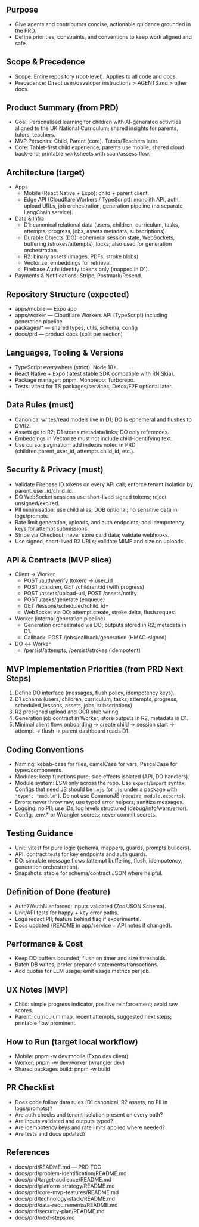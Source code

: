 ## Purpose

- Give agents and contributors concise, actionable guidance grounded in the PRD.
- Define priorities, constraints, and conventions to keep work aligned and safe.

## Scope & Precedence

- Scope: Entire repository (root-level). Applies to all code and docs.
- Precedence: Direct user/developer instructions > AGENTS.md > other docs.

## Product Summary (from PRD)

- Goal: Personalised learning for children with AI-generated activities aligned to the UK National Curriculum; shared insights for parents, tutors, teachers.
- MVP Personas: Child, Parent (core). Tutors/Teachers later.
- Core: Tablet-first child experience; parents use mobile; shared cloud back-end; printable worksheets with scan/assess flow.

## Architecture (target)

- Apps
  - Mobile (React Native + Expo): child + parent client.
  - Edge API (Cloudflare Workers / TypeScript): monolith API, auth, upload URLs, job orchestration, generation pipeline (no separate LangChain service).
- Data & Infra
  - D1: canonical relational data (users, children, curriculum, tasks, attempts, progress, jobs, assets metadata, subscriptions).
  - Durable Objects (DO): ephemeral session state, WebSockets, buffering (strokes/attempts), locks; also used for generation orchestration.
  - R2: binary assets (images, PDFs, stroke blobs).
  - Vectorize: embeddings for retrieval.
  - Firebase Auth: identity tokens only (mapped in D1).
- Payments & Notifications: Stripe, Postmark/Resend.

## Repository Structure (expected)

- apps/mobile — Expo app
- apps/worker — Cloudflare Workers API (TypeScript) including generation pipeline
- packages/* — shared types, utils, schema, config
- docs/prd — product docs (split per section)

## Languages, Tooling & Versions

- TypeScript everywhere (strict). Node 18+.
- React Native + Expo (latest stable SDK compatible with RN Skia).
- Package manager: pnpm. Monorepo: Turborepo.
- Tests: vitest for TS packages/services; Detox/E2E optional later.

## Data Rules (must)

- Canonical writes/read models live in D1; DO is ephemeral and flushes to D1/R2.
- Assets go to R2; D1 stores metadata/links; DO only references.
- Embeddings in Vectorize must not include child-identifying text.
- Use cursor pagination; add indexes noted in PRD (children.parent_user_id, attempts.child_id, etc.).

## Security & Privacy (must)

- Validate Firebase ID tokens on every API call; enforce tenant isolation by parent_user_id/child_id.
- DO WebSocket sessions use short-lived signed tokens; reject unsigned/expired.
- PII minimisation: use child alias; DOB optional; no sensitive data in logs/prompts.
- Rate limit generation, uploads, and auth endpoints; add idempotency keys for attempt submissions.
- Stripe via Checkout; never store card data; validate webhooks.
- Use signed, short-lived R2 URLs; validate MIME and size on uploads.

## API & Contracts (MVP slice)

- Client → Worker
  - POST /auth/verify (token) → user_id
  - POST /children, GET /children/:id (with progress)
  - POST /assets/upload-url, POST /assets/notify
  - POST /tasks/generate (enqueue)
  - GET /lessons/scheduled?child_id=
  - WebSocket via DO: attempt.create, stroke.delta, flush.request
- Worker (internal generation pipeline)
  - Generation orchestrated via DO; outputs stored in R2; metadata in D1.
  - Callback: POST /jobs/callback/generation (HMAC-signed)
- DO ↔ Worker
  - /persist/attempts, /persist/strokes (idempotent)

## MVP Implementation Priorities (from PRD Next Steps)

1. Define DO interface (messages, flush policy, idempotency keys).
2. D1 schema (users, children, curriculum, tasks, attempts, progress, scheduled_lessons, assets, jobs, subscriptions).
3. R2 presigned upload and OCR stub wiring.
4. Generation job contract in Worker; store outputs in R2, metadata in D1.
5. Minimal client flow: onboarding → create child → session start → attempt → flush → parent dashboard reads D1.

## Coding Conventions

- Naming: kebab-case for files, camelCase for vars, PascalCase for types/components.
- Modules: keep functions pure; side effects isolated (API, DO handlers).
- Module system: ESM only across the repo. Use `export`/`import` syntax. Configs that need JS should be `.mjs` (or `.js` under a package with `"type": "module"`). Do not use CommonJS (`require`, `module.exports`).
- Errors: never throw raw; use typed error helpers; sanitize messages.
- Logging: no PII; use IDs; log levels structured (debug/info/warn/error).
- Config: .env.* or Wrangler secrets; never commit secrets.

## Testing Guidance

- Unit: vitest for pure logic (schema, mappers, guards, prompts builders).
- API: contract tests for key endpoints and auth guards.
- DO: simulate message flows (attempt buffering, flush, idempotency, generation orchestration).
- Snapshots: stable for schema/contract JSON where helpful.

## Definition of Done (feature)

- AuthZ/AuthN enforced; inputs validated (Zod/JSON Schema).
- Unit/API tests for happy + key error paths.
- Logs redact PII; feature behind flag if experimental.
- Docs updated (README in app/service + API notes if changed).

## Performance & Cost

- Keep DO buffers bounded; flush on timer and size thresholds.
- Batch DB writes; prefer prepared statements/transactions.
- Add quotas for LLM usage; emit usage metrics per job.

## UX Notes (MVP)

- Child: simple progress indicator, positive reinforcement; avoid raw scores.
- Parent: curriculum map, recent attempts, suggested next steps; printable flow prominent.

## How to Run (target local workflow)

- Mobile: pnpm -w dev:mobile (Expo dev client)
- Worker: pnpm -w dev:worker (wrangler dev)
- Shared packages build: pnpm -w build

## PR Checklist

- Does code follow data rules (D1 canonical, R2 assets, no PII in logs/prompts)?
- Are auth checks and tenant isolation present on every path?
- Are inputs validated and outputs typed?
- Are idempotency keys and rate limits applied where needed?
- Are tests and docs updated?

## References

- docs/prd/README.md — PRD TOC
- docs/prd/problem-identification/README.md
- docs/prd/target-audience/README.md
- docs/prd/platform-strategy/README.md
- docs/prd/core-mvp-features/README.md
- docs/prd/technology-stack/README.md
- docs/prd/data-requirements/README.md
- docs/prd/security-plan/README.md
- docs/prd/next-steps.md
